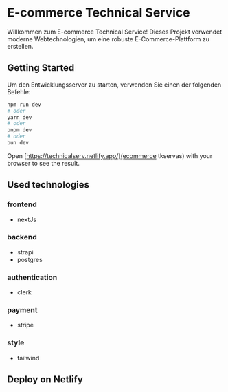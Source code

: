 

# E-commerce Technical Service

Willkommen zum E-commerce Technical Service! Dieses Projekt verwendet moderne Webtechnologien, um eine robuste E-Commerce-Plattform zu erstellen.

## Getting Started

Um den Entwicklungsserver zu starten, verwenden Sie einen der folgenden Befehle:

```bash
npm run dev
# oder
yarn dev
# oder
pnpm dev
# oder
bun dev
```

Open [https://technicalserv.netlify.app/](ecommerce tkservas) with your browser to see the result.

## Used technologies

### frontend
* nextJs
### backend
* strapi
* postgres
### authentication
* clerk
### payment
* stripe
### style
* tailwind

## Deploy on Netlify


